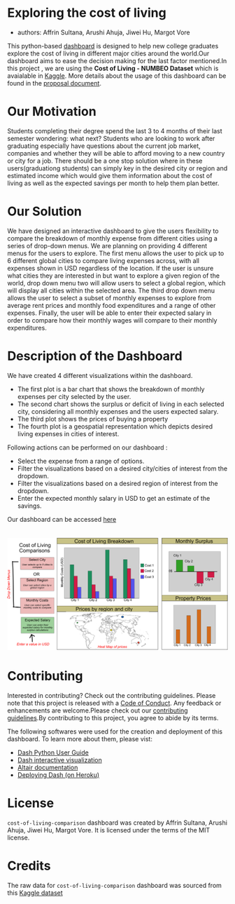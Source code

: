 # Exploring the cost of living
- authors: Affrin Sultana, Arushi Ahuja, Jiwei Hu, Margot Vore

This python-based [dashboard](https://cost-of-living-comparison.herokuapp.com/) is designed to help new college graduates explore the cost of living in different major cities around the world.Our dashboard aims to ease the decision making for the last factor mentioned.In this project , we are using the **Cost of Living - NUMBEO Dataset** which is avaialable in [Kaggle](https://www.kaggle.com/joeypp/cost-of-living-numbeo-dataset).
More details about the usage of this dashboard can be found in the [proposal document](https://github.com/UBC-MDS/Cost_of_living_py/blob/main/Proposal.md).

# Our Motivation
Students completing their degree spend the last 3 to 4 months of their last semester wondering: what next? Students who are looking to work after graduating especially have questions about the current job market, companies and whether they will be able to afford moving to a new country or city for a job. There should be a one stop solution where in these users(graduationg students) can simply key in the desired city or region and estimated income which would give them information about the cost of living as well as the expected savings per month to help them plan better.
# Our Solution
 We have designed an interactive dashboard to give the users flexibility to compare the breakdown of monthly expense from different cities using a series of drop-down menus. We are planning on providing 4 different menus for the users to explore. The first menu allows the user to pick up to 6 different global cities to compare living expenses across, with all expenses shown in USD regardless of the location. If the user is unsure what cities they are interested in but want to explore a given region of the world, drop down menu two will allow users to select a global region, which will display all cities within the selected area. The third drop down menu allows the user to select a subset of monthly expenses to explore from average rent prices and monthly food expenditures and a range of other expenses. Finally, the user will be able to enter their expected salary in order to compare how their monthly wages will compare to their monthly expenditures.
# Description of the Dashboard

We have created 4 different visualizations within the dashboard. 
* The first plot is a bar chart that shows the breakdown of monthly expenses per city selected by the user. 
* The second chart shows the surplus or deficit of living in each selected city, considering all monthly expenses and the users expected salary.
*  The third plot shows the prices of buying a property 
*  The fourth plot is a geospatial representation which depicts desired living expenses in cities of interest.

Following actions can be performed on our dashboard :

* Select the expense from a range of options.
* Filter the visualizations based on a desired city/cities of interest from the dropdown.
* Filter the visualizations based on a desired region of interest from the dropdown.
* Enter the expected monthly salary in USD to get an estimate of the savings.

Our dashboard can be accessed [here](https://cost-of-living-comparison.herokuapp.com/)
<br>
<br>
<br>
<img src="img/final_dashboard_design.jpg">

# Contributing
Interested in contributing? Check out the contributing guidelines. Please note that this project is released with a [Code of Conduct](https://github.com/UBC-MDS/Cost_of_living_py/blob/main/CODE_OF_CONDUCT.md). Any feedback or enhancements are welcome.Please check out our [contributing guidelines](https://github.com/UBC-MDS/Cost_of_living_py/blob/main/CONTRIBUTING.md).By contributing to this project, you agree to abide by its terms.

The following softwares were used for the creation and deployment of this dashboard. To learn more about them, please vist:

* [Dash Python User Guide](https://dash.plotly.com/)
* [Dash interactive visualization](https://dash.plotly.com/interactive-graphing)
* [Altair documentation](https://altair-viz.github.io/index.html)
* [Deploying Dash (on Heroku)](https://dash.plotly.com/deployment)
# License
`cost-of-living-comparison` dashboard was created by Affrin Sultana, Arushi Ahuja, Jiwei Hu, Margot Vore. It is licensed under the terms of the MIT license.

#  Credits
The raw data for `cost-of-living-comparison` dashboard was sourced from this [Kaggle dataset](https://www.kaggle.com/joeypp/cost-of-living-numbeo-dataset)
